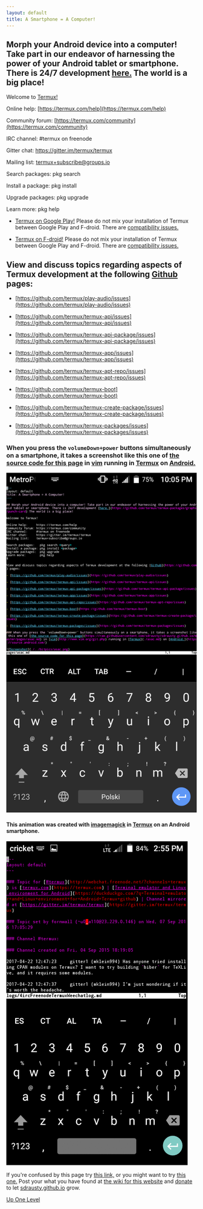 ```yaml
---
layout: default
title: A Smartphone = A Computer!
---
```


## Morph your Android device into a computer! Take part in our endeavor of harnessing the power of your Android tablet or smartphone. There is 24/7 development [here.](https://github.com/termux/termux-packages/graphs/commits) The world is a big place!


Welcome to [Termux!](https://termux.com/)

Online help:     [https://termux.com/help](https://termux.com/help)

Community forum: [https://termux.com/community](https://termux.com/community)

IRC channel:     #termux on freenode

Gitter chat:     https://gitter.im/termux/termux

Mailing list:    termux+subscribe@groups.io

Search packages:   pkg search <query>

Install a package: pkg install <package>

Upgrade packages:  pkg upgrade

Learn more:        pkg help


- [Termux on Google Play!](https://play.google.com/store/apps/details?id=com.termux) Please do not mix your installation of Termux between Google Play and F-droid. There are [compatibility issues.](https://github.com/termux/termux-api/issues/53)

- [Termux on F-droid!](https://f-droid.org/packages/com.termux/) Please do not mix your installation of Termux between Google Play and F-droid. There are [compatibility issues.](https://github.com/termux/termux-api/issues/53)


## View and discuss topics regarding aspects of Termux development at the following [Github](https://github.com) pages:

- [https://github.com/termux/play-audio/issues](https://github.com/termux/play-audio/issues)

- [https://github.com/termux/termux-api/issues](https://github.com/termux/termux-api/issues)

- [https://github.com/termux/termux-api-package/issues](https://github.com/termux/termux-api-package/issues)

- [https://github.com/termux/termux-app/issues](https://github.com/termux/termux-app/issues)

- [https://github.com/termux/termux-apt-repo/issues](https://github.com/termux/termux-apt-repo/issues)

- [https://github.com/termux/termux-boot](https://github.com/termux/termux-boot)

- [https://github.com/termux/termux-create-package/issues](https://github.com/termux/termux-create-package/issues)

- [https://github.com/termux/termux-packages/issues](https://github.com/termux/termux-packages/issues)

### When you press the `volumeDown+power` buttons simultaneously on a smartphone, it takes a screenshot like this one of [the source code for this page](https://raw.githubusercontent.com/sdrausty/sdrausty.github.io/master/pages/asac.md) in [vim](http://www.vim.org/git.php) running in [Termux](./asac.md) on [Android.](https://source.android.com/)

![Screenshot](./../bitpics/asac.png)

#### This animation was created with [imagemagick](https://www.imagemagick.org/) in [Termux](./asac.md) on an Android smartphone.

![Screenshot Animation](./../bitpics/ps1.gif)

If you're confused by this page try [this link,](http://tldp.org/) or you might want to try [this one.](https://www.debian.org/doc/) Post your what you have found at [the wiki for this website](https://github.com/sdrausty/sdrausty.github.io/wiki) and [donate](./donate.md) to let [sdrausty.github.io](https://sdrausty.github.io/) grow.

[Up One Level](./../)
